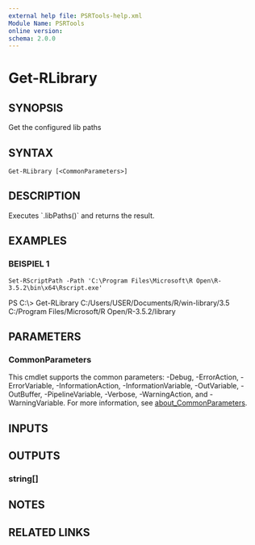 ```yaml
---
external help file: PSRTools-help.xml
Module Name: PSRTools
online version:
schema: 2.0.0
---
```


# Get-RLibrary

## SYNOPSIS
Get the configured lib paths

## SYNTAX

```
Get-RLibrary [<CommonParameters>]
```

## DESCRIPTION
Executes \`.libPaths()\` and returns the result.

## EXAMPLES

### BEISPIEL 1
```
Set-RScriptPath -Path 'C:\Program Files\Microsoft\R Open\R-3.5.2\bin\x64\Rscript.exe'
```

PS C:\\\> Get-RLibrary
C:/Users/USER/Documents/R/win-library/3.5
C:/Program Files/Microsoft/R Open/R-3.5.2/library

## PARAMETERS

### CommonParameters
This cmdlet supports the common parameters: -Debug, -ErrorAction, -ErrorVariable, -InformationAction, -InformationVariable, -OutVariable, -OutBuffer, -PipelineVariable, -Verbose, -WarningAction, and -WarningVariable. For more information, see [about_CommonParameters](http://go.microsoft.com/fwlink/?LinkID=113216).

## INPUTS

## OUTPUTS

### string[]
## NOTES

## RELATED LINKS
